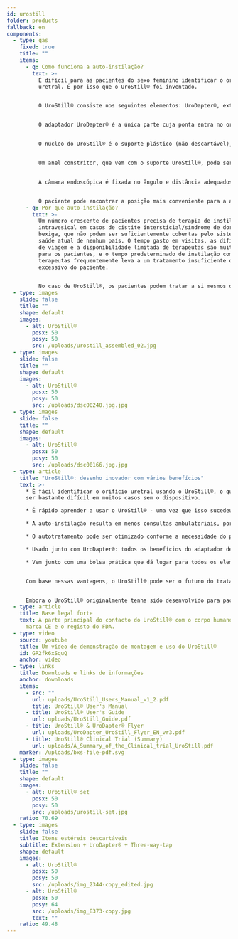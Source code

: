 ```yaml
---
id: urostill
folder: products
fallback: en
components:
  - type: qas
    fixed: true
    title: ""
    items:
      - q: Como funciona a auto-instilação?
        text: >-
          É difícil para as pacientes do sexo feminino identificar o orifício
          uretral. É por isso que o UroStill® foi inventado.


          O UroStill® consiste nos seguintes elementos: UroDapter®, extensão, torneira de três vias e suporte UroStill® (para seringas de 50ml). As suas peças opcionais são a câmara endoscópica, o tablet e o suporte para tablet. Pode comprar os mesmos conosco ou em outro lugar. Para cada instilação, precisará comprar elementos descartáveis estéreis como um conjunto que contém o UroDapter®, extensão e torneira de três vias.


          O adaptador UroDapter® é a única parte cuja ponta entra no orifício da uretra para liberar a solução usada no tratamento da bexiga. Uma parte de extensão deve ser conectada ao UroDapter® e uma torneira de três vias à extensão e a seringa. Esses dois elementos transmitem a solução da seringa para o UroDapter®.


          O núcleo do UroStill® é o suporte plástico (não descartável), que segura tanto a seringa quanto a câmara endoscópica. 


          Um anel constritor, que vem com o suporte UroStill®, pode ser colocado no suporte, de modo que o UroStill® também possa ser usado com seringas de 20ml. (A seringa com o medicamento não está incluída.)


          A câmara endoscópica é fixada no ângulo e distância adequados para que possa fornecer uma visão perfeita da ponta do UroDapter® e do orifício da uretra. (A câmara pode iluminar o orifício, uma vez que tem luzes LED integradas.) A imagem da câmara pode ser vista em qualquer telefone inteligente, tablet, PC compatível, etc. A câmara (6LED, micro USB, 7 mm CA00523), o suporte e o dispositivo inteligente (a nossa recomendação: Huawei Media Pad T3 8.0 16GB) são opcionais.


          O paciente pode encontrar a posição mais conveniente para a auto-instilação e acompanhar facilmente todo o processo no ecrã.
      - q: Por que auto-instilação?
        text: >-
          Um número crescente de pacientes precisa de terapia de instilação
          intravesical em casos de cistite intersticial/síndrome de dor na
          bexiga, que não podem ser suficientemente cobertas pelo sistema de
          saúde atual de nenhum país. O tempo gasto em visitas, as dificuldades
          de viagem e a disponibilidade limitada de terapeutas são muito caros
          para os pacientes, e o tempo predeterminado de instilação com os
          terapeutas frequentemente leva a um tratamento insuficiente ou
          excessivo do paciente. 


          No caso de UroStill®, os pacientes podem tratar a si mesmos dentro da estrutura do conselho do seu terapeuta sempre que acharem que devem fazê-lo.
  - type: images
    slide: false
    title: ""
    shape: default
    images:
      - alt: UroStill®
        posx: 50
        posy: 50
        src: /uploads/urostill_assembled_02.jpg
  - type: images
    slide: false
    title: ""
    shape: default
    images:
      - alt: UroStill®
        posx: 50
        posy: 50
        src: /uploads/dsc00240.jpg.jpg
  - type: images
    slide: false
    title: ""
    shape: default
    images:
      - alt: UroStill®
        posx: 50
        posy: 50
        src: /uploads/dsc00166.jpg.jpg
  - type: article
    title: "UroStill®: desenho inovador com vários benefícios"
    text: >-
      * É fácil identificar o orifício uretral usando o UroStill®, o que pode
      ser bastante difícil em muitos casos sem o dispositivo.

      * É rápido aprender a usar o UroStill® - uma vez que isso sucedeu, o paciente pode se tratar sem ajuda externa.

      * A auto-instilação resulta em menos consultas ambulatoriais, portanto, menos despesas médicas e menos tempo de viagem.

      * O autotratamento pode ser otimizado conforme a necessidade do paciente, ao invés da disponibilidade do terapeuta.

      * Usado junto com UroDapter®: todos os benefícios do adaptador de seringa urológica se aplicam ao UroStill® também.

      * Vem junto com uma bolsa prática que dá lugar para todos os elementos necessários e opcionais, para que o paciente possa transportar o aparelho com facilidade.


      Com base nessas vantagens, o UroStill® pode ser o futuro do tratamento intravesical da CI/BPS.


      Embora o UroStill® originalmente tenha sido desenvolvido para pacientes com CI/BPS, pode ser usado para certas outras condições, como cistite pós-cancro por radiação e infecções graves do trato urinário frequentemente recorrentes.
  - type: article
    title: Base legal forte
    text: A parte principal do contacto do UroStill® com o corpo humano possui a
      marca CE e o registo do FDA.
  - type: video
    source: youtube
    title: Um vídeo de demonstração de montagem e uso do UroStill®
    id: GR2fk6xSquQ
    anchor: video
  - type: links
    title: Downloads e links de informações
    anchor: downloads
    items:
      - src: ""
        url: uploads/UroStill_Users_Manual_v1_2.pdf
        title: UroStill® User's Manual
      - title: UroStill® User's Guide
        url: uploads/UroStill_Guide.pdf
      - title: UroStill® & UroDapter® Flyer
        url: uploads/UroDapter_UroStill_Flyer_EN_vr3.pdf
      - title: UroStill® Clinical Trial (Summary)
        url: uploads/A_Summary_of_the_Clinical_trial_UroStill.pdf
    marker: /uploads/bxs-file-pdf.svg
  - type: images
    slide: false
    title: ""
    shape: default
    images:
      - alt: UroStill® set
        posx: 50
        posy: 50
        src: /uploads/urostill-set.jpg
    ratio: 70.69
  - type: images
    slide: false
    title: Itens estéreis descartáveis
    subtitle: Extension + UroDapter® + Three-way-tap
    shape: default
    images:
      - alt: UroStill®
        posx: 50
        posy: 50
        src: /uploads/img_2344-copy_edited.jpg
      - alt: UroStill®
        posx: 50
        posy: 64
        src: /uploads/img_8373-copy.jpg
        text: ""
    ratio: 49.48
---
```

